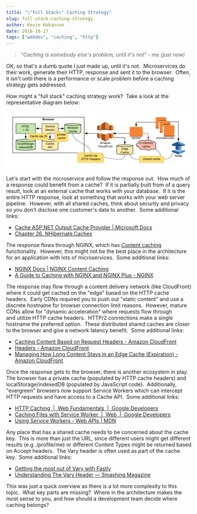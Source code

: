 ```yaml
---
title: "\"Full Stack\" Caching Strategy"
slug: full-stack-caching-strategy
author: Kevin Hakanson
date: 2018-10-17
tags: ["webdev", "caching", "http"]
---
```

> _"Caching is somebody else's problem, until it's not" - me (just now)_

OK, so that's a dumb quote I just made up, until it's not.  Microservices do their work, generate their HTTP, response and sent it to the browser.  Often, it isn't until there is a performance or scale problem before a caching strategy gets addressed.

How might a "full stack" caching strategy work?  Take a look at the representative diagram below:

[![](images/pastedImage_5.png)](images/pastedImage_5.png)

Let's start with the microservice and follow the response out.  How much of a response could benefit from a cache?  If it is partially built from of a query result, look at an external cache that works with your database.  If it is the entire HTTP response, look at something that works with your web server pipeline.  However, with all shared caches, think about security and privacy so you don't disclose one customer's data to another.  Some additional links:

* [Cache ASP.NET Output Cache Provider | Microsoft Docs](https://docs.microsoft.com/en-us/azure/redis-cache/cache-aspnet-output-cache-provider)
* [Chapter 26. NHibernate.Caches](http://nhibernate.info/doc/nhibernate-reference/caches.html#NHibernate.Caches.CoreDistributedCache.Redis)

The response flows through NGINX, which has [Content caching](https://www.nginx.com/products/nginx/caching/) functionality.  However, this might not be the best place in the architecture for an application with lots of microservices.  Some additional links:

* [NGINX Docs | NGINX Content Caching](https://docs.nginx.com/nginx/admin-guide/content-cache/content-caching/)
* [A Guide to Caching with NGINX and NGINX Plus - NGINX](https://www.nginx.com/blog/nginx-caching-guide/)  

The response may flow through a content delivery network (like CloudFront) where it could get cached on the "edge" based on the HTTP cache headers.  Early CDNs required you to push out "static content" and use a discrete hostname for browser connection limit reasons.  However, mature CDNs allow for "dynamic acceleration" where requests flow through and utilize HTTP cache headers.  HTTP/2 connections make a single hostname the preferred option.  These distributed shared caches are closer to the browser and give a network latency benefit.  Some additional links:

* [Caching Content Based on Request Headers - Amazon CloudFront](https://docs.aws.amazon.com/AmazonCloudFront/latest/DeveloperGuide/header-caching.html)
* [Headers - Amazon CloudFront](https://docs.aws.amazon.com/cloudfront/latest/APIReference/API_Headers.html) 
* [Managing How Long Content Stays in an Edge Cache (Expiration) - Amazon CloudFront](https://docs.aws.amazon.com/AmazonCloudFront/latest/DeveloperGuide/Expiration.html)

Once the response gets to the browser, there is another ecosystem in play.  The browser has a private cache (populated by HTTP cache headers) and localStorage/indexedDB (populated by JavaScript code).  Additionally, "evergreen" browsers now support Service Workers which can intercept HTTP requests and have access to a Cache API.  Some additional links:

* [HTTP Caching  |  Web Fundamentals  |  Google Developers](https://developers.google.com/web/fundamentals/performance/optimizing-content-efficiency/http-caching)
* [Caching Files with Service Worker  |  Web  |  Google Developers](https://developers.google.com/web/ilt/pwa/caching-files-with-service-worker)
* [Using Service Workers - Web APIs | MDN](https://developer.mozilla.org/en-US/docs/Web/API/Service_Worker_API/Using_Service_Workers)

Any place that has a shared cache needs to be concerned about the cache key.  This is more than just the URL, since different users might get different results (e.g. /profile/me) or different Content Types might be returned based on Accept headers.  The Vary header is often used as part of the cache key.  Some additional links:

* [Getting the most out of Vary with Fastly](https://www.fastly.com/blog/getting-most-out-vary-fastly) 
* [Understanding The Vary Header — Smashing Magazine](https://www.smashingmagazine.com/2017/11/understanding-vary-header/) 

This was just a quick overview as there is a lot more complexity to this topic.  What key parts are missing?  Where in the architecture makes the most sense to you, and how should a development team decide where caching belongs?